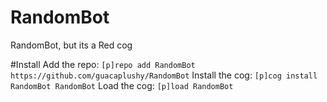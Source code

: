 # RandomBot
RandomBot, but its a Red cog

#Install
Add the repo: `[p]repo add RandomBot https://github.com/guacaplushy/RandomBot`
Install the cog: `[p]cog install RandomBot RandomBot`
Load the cog: `[p]load RandomBot`

